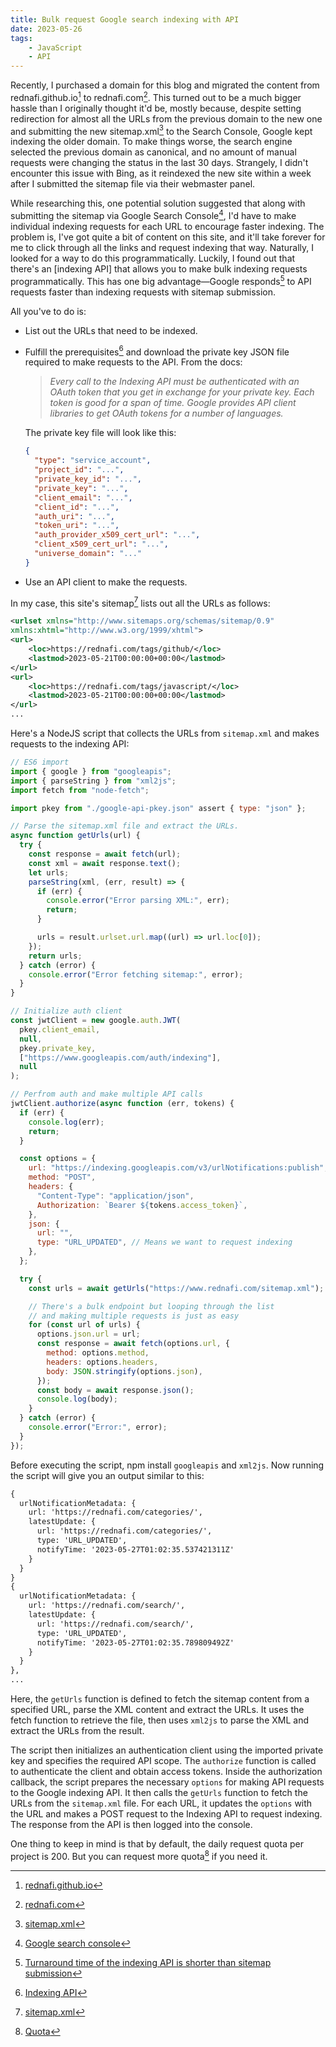 ```yaml
---
title: Bulk request Google search indexing with API
date: 2023-05-26
tags:
    - JavaScript
    - API
---
```


Recently, I purchased a domain for this blog and migrated the content from
rednafi.github.io[^1] to rednafi.com[^2]. This turned out to be a much bigger hassle than I
originally thought it'd be, mostly because, despite setting redirection for almost all the
URLs from the previous domain to the new one and submitting the new sitemap.xml[^3] to the
Search Console, Google kept indexing the older domain. To make things worse, the search
engine selected the previous domain as canonical, and no amount of manual requests were
changing the status in the last 30 days. Strangely, I didn't encounter this issue with Bing,
as it reindexed the new site within a week after I submitted the sitemap file via their
webmaster panel.

While researching this, one potential solution suggested that along with submitting the
sitemap via Google Search Console[^4], I'd have to make individual indexing requests for
each URL to encourage faster indexing. The problem is, I've got quite a bit of content on
this site, and it'll take forever for me to click through all the links and request indexing
that way. Naturally, I looked for a way to do this programmatically. Luckily, I found out
that there's an [indexing API] that allows you to make bulk indexing requests
programmatically. This has one big advantage—Google responds[^5] to API requests faster than
indexing requests with sitemap submission.

All you've to do is:

* List out the URLs that need to be indexed.
* Fulfill the prerequisites[^6] and download the private key JSON file required
to make requests to the API. From the docs:

    > *Every call to the Indexing API must be authenticated with an OAuth token that you
    get in exchange for your private key. Each token is good for a span of time. Google
    provides API client libraries to get OAuth tokens for a number of languages.*

    The private key file will look like this:

    ```json
    {
      "type": "service_account",
      "project_id": "...",
      "private_key_id": "...",
      "private_key": "...",
      "client_email": "...",
      "client_id": "...",
      "auth_uri": "...",
      "token_uri": "...",
      "auth_provider_x509_cert_url": "...",
      "client_x509_cert_url": "...",
      "universe_domain": "..."
    }
    ```

* Use an API client to make the requests.

In my case, this site's sitemap[^3] lists out all the URLs as follows:

```xml
<urlset xmlns="http://www.sitemaps.org/schemas/sitemap/0.9"
xmlns:xhtml="http://www.w3.org/1999/xhtml">
<url>
    <loc>https://rednafi.com/tags/github/</loc>
    <lastmod>2023-05-21T00:00:00+00:00</lastmod>
</url>
<url>
    <loc>https://rednafi.com/tags/javascript/</loc>
    <lastmod>2023-05-21T00:00:00+00:00</lastmod>
</url>
...
```

Here's a NodeJS script that collects the URLs from `sitemap.xml` and makes requests to the
indexing API:

```js
// ES6 import
import { google } from "googleapis";
import { parseString } from "xml2js";
import fetch from "node-fetch";

import pkey from "./google-api-pkey.json" assert { type: "json" };

// Parse the sitemap.xml file and extract the URLs.
async function getUrls(url) {
  try {
    const response = await fetch(url);
    const xml = await response.text();
    let urls;
    parseString(xml, (err, result) => {
      if (err) {
        console.error("Error parsing XML:", err);
        return;
      }

      urls = result.urlset.url.map((url) => url.loc[0]);
    });
    return urls;
  } catch (error) {
    console.error("Error fetching sitemap:", error);
  }
}

// Initialize auth client
const jwtClient = new google.auth.JWT(
  pkey.client_email,
  null,
  pkey.private_key,
  ["https://www.googleapis.com/auth/indexing"],
  null
);

// Perfrom auth and make multiple API calls
jwtClient.authorize(async function (err, tokens) {
  if (err) {
    console.log(err);
    return;
  }

  const options = {
    url: "https://indexing.googleapis.com/v3/urlNotifications:publish",
    method: "POST",
    headers: {
      "Content-Type": "application/json",
      Authorization: `Bearer ${tokens.access_token}`,
    },
    json: {
      url: "",
      type: "URL_UPDATED", // Means we want to request indexing
    },
  };

  try {
    const urls = await getUrls("https://www.rednafi.com/sitemap.xml");

    // There's a bulk endpoint but looping through the list
    // and making multiple requests is just as easy
    for (const url of urls) {
      options.json.url = url;
      const response = await fetch(options.url, {
        method: options.method,
        headers: options.headers,
        body: JSON.stringify(options.json),
      });
      const body = await response.json();
      console.log(body);
    }
  } catch (error) {
    console.error("Error:", error);
  }
});
```

Before executing the script, npm install `googleapis` and `xml2js`. Now running the script
will give you an output similar to this:

```txt
{
  urlNotificationMetadata: {
    url: 'https://rednafi.com/categories/',
    latestUpdate: {
      url: 'https://rednafi.com/categories/',
      type: 'URL_UPDATED',
      notifyTime: '2023-05-27T01:02:35.537421311Z'
    }
  }
}
{
  urlNotificationMetadata: {
    url: 'https://rednafi.com/search/',
    latestUpdate: {
      url: 'https://rednafi.com/search/',
      type: 'URL_UPDATED',
      notifyTime: '2023-05-27T01:02:35.789809492Z'
    }
  }
},
...
```

Here, the `getUrls` function is defined to fetch the sitemap content from a specified URL,
parse the XML content and extract the URLs. It uses the fetch function to retrieve the file,
then uses `xml2js` to parse the XML and extract the URLs from the result.

The script then initializes an authentication client using the imported private key and
specifies the required API scope. The `authorize` function is called to authenticate the
client and obtain access tokens. Inside the authorization callback, the script prepares the
necessary `options` for making API requests to the Google indexing API. It then calls the
`getUrls` function to fetch the URLs from the `sitemap.xml` file. For each URL, it updates
the `options` with the URL and makes a POST request to the Indexing API to request indexing.
The response from the API is then logged into the console.

One thing to keep in mind is that by default, the daily request quota per project is 200.
But you can request more quota[^7] if you need it.

[^1]: [rednafi.github.io](https://rednafi.github.io)
[^2]: [rednafi.com](/)
[^3]: [sitemap.xml](/sitemap.xml)
[^4]: [Google search console](https://search.google.com/search-console/about)
[^5]: [Turnaround time of the indexing API is shorter than sitemap submission](https://developers.google.com/search/apis/indexing-api/v3/quickstart#sitemaps)
[^6]: [Indexing API]( https://developers.google.com/search/apis/indexing-api/v3/quickstart)
[^7]: [Quota](https://developers.google.com/search/apis/indexing-api/v3/quota-pricing)
